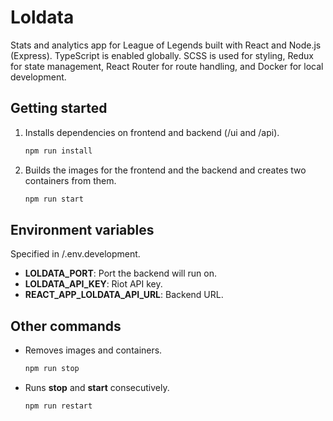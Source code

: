 # Loldata

Stats and analytics app for League of Legends built with React and Node.js (Express). TypeScript is enabled globally. SCSS is used for styling, Redux for state management, React Router for route handling, and Docker for local development.

## Getting started

1. Installs dependencies on frontend and backend (/ui and /api).

   ```sh
   npm run install
   ```

2. Builds the images for the frontend and the backend and creates two containers from them.

   ```sh
   npm run start
   ```

## Environment variables

Specified in /.env.development.

- **LOLDATA_PORT**: Port the backend will run on.
- **LOLDATA_API_KEY**: Riot API key.
- **REACT_APP_LOLDATA_API_URL**: Backend URL.

## Other commands

- Removes images and containers.

  ```sh
  npm run stop
  ```

- Runs **stop** and **start** consecutively.

  ```sh
  npm run restart
  ```
